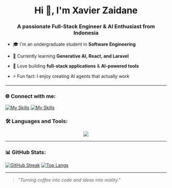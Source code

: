 <h1 align="center">Hi 👋, I'm Xavier Zaidane</h1>
<h3 align="center">A passionate Full-Stack Engineer & AI Enthusiast from Indonesia</h3>

- 🎓 I'm an undergraduate student in **Software Engineering**
   
- 🌱 Currently learning **Generative AI, React, and Laravel**
  
- 🚀 Love building **full-stack applications** & **AI-powered tools**
  
- ⚡ Fun fact: I enjoy creating AI agents that actually work

---

### 🌐 Connect with me:


[![My Skills](https://skillicons.dev/icons?i=linkedin)](https://www.linkedin.com/in/xavier-zaidane-a-5748b128a/)
[![My Skills](https://skillicons.dev/icons?i=instagram)](https://www.instagram.com/xavierzdn/)

### 🛠 Languages and Tools:
<p align="center">
  <a href="https://skillicons.dev">
    <img src="https://skillicons.dev/icons?i=js,nextjs,react,laravel,react,mongodb,postman,express,mysql,nodejs,postgres,prisma,vercel" />
  </a>
</p>

---

### 📊 GitHub Stats:
[![GitHub Streak](https://streak-stats.demolab.com/?user=xavierzaidane)](https://git.io/streak-stats)
[![Top Langs](https://github-readme-stats.vercel.app/api/top-langs/?username=pylapp&layout=compact)](https://github.com/xavierzaidane/github-readme-stats)

---
> *"Turning coffee into code and ideas into reality."*
